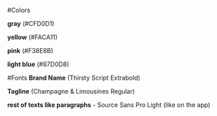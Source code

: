 #Colors

**gray** (#CFD0D1) 

**yellow** (#FACA11) 

**pink** (#F38E8B) 

**light blue** (#87D0D8)

#Fonts
**Brand Name** (Thirsty Script Extrabold)

**Tagline** (Champagne & Limousines Regular)

**rest of texts like paragraphs** - Source Sans Pro Light (like on the app)
